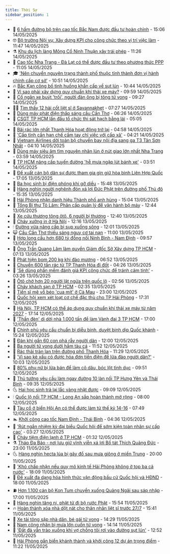 ```yaml
---
title: Thời Sự
sidebar_position: 1
---
```


<!-- vnexpress-thoi-su:START -->
- 🦒 [6 hầm đường bộ trên cao tốc Bắc Nam được đầu tư hoàn chỉnh](https://vnexpress.net/6-ham-duong-bo-tren-cao-toc-bac-nam-duoc-dau-tu-hoan-chinh-4886075.html) - 15:06 14/05/2025
- 🤓 [Bộ trưởng Nội vụ: Xây dựng KPI cho công chức theo vị trí việc làm](https://vnexpress.net/bo-truong-noi-vu-xay-dung-kpi-cho-cong-chuc-theo-vi-tri-viec-lam-4885947.html) - 11:47 14/05/2025
- ⚗️ [Khu du lịch làng Mông Cổ Ninh Thuận xây trái phép](https://vnexpress.net/khu-du-lich-lang-mong-co-ninh-thuan-xay-trai-phep-4886015.html) - 11:26 14/05/2025
- 🌊 [Cao tốc Nha Trang - Đà Lạt có thể được đầu tư theo phương thức PPP](https://vnexpress.net/cao-toc-nha-trang-da-lat-co-the-duoc-dau-tu-theo-phuong-thuc-ppp-4885988.html) - 11:05 14/05/2025
- 🎓 [&#39;Nên chuyển nguyên trạng thành phố thuộc tỉnh thành đơn vị hành chính cấp cơ sở&#39;](https://vnexpress.net/nen-chuyen-nguyen-trang-thanh-pho-thuoc-tinh-thanh-don-vi-hanh-chinh-cap-co-so-4885974.html) - 10:51 14/05/2025
- 🔥 [Bắc Kạn công bố tình huống khẩn cấp về sụt lún](https://vnexpress.net/bac-kan-cong-bo-tinh-huong-khan-cap-ve-sut-lun-4885977.html) - 10:44 14/05/2025
- 🦏 [Vì sao phải xây dựng quy chuẩn khí thải xe máy?](https://vnexpress.net/vi-sao-phai-xay-dung-quy-chuan-khi-thai-xe-may-4885749.html) - 09:59 14/05/2025
- 👺 [Cố ngăn xe buýt &#39;trôi&#39;, người đàn ông bị tông tử vong](https://vnexpress.net/co-ngan-xe-buyt-troi-nguoi-dan-ong-bi-tong-tu-vong-4885967.html) - 09:27 14/05/2025
- 🧑‍🏫 [Tìm thấy 12 hài cốt liệt sĩ ở Savannakhet](https://vnexpress.net/tim-thay-12-hai-cot-liet-si-o-savannakhet-4885832.html) - 07:27 14/05/2025
- 🚦 [Dùng máy phát điện thắp sáng cầu Cần Thơ](https://vnexpress.net/dung-may-phat-dien-thap-sang-cau-can-tho-4885821.html) - 06:26 14/05/2025
- 🎉 [CSGT TP HCM lần đầu tổ chức thi sát hạch bằng lái](https://vnexpress.net/csgt-tp-hcm-lan-dau-to-chuc-thi-sat-hach-bang-lai-4885798.html) - 05:05 14/05/2025
- 🦒 [Bãi rác lớn nhất Thanh Hóa hoạt động trở lại](https://vnexpress.net/bai-rac-lon-nhat-thanh-hoa-hoat-dong-tro-lai-4885741.html) - 04:58 14/05/2025
- 🤗 [&#39;Cấp tỉnh cần hạn chế cầm tay chỉ việc với cấp xã&#39;](https://vnexpress.net/cap-tinh-can-han-che-cam-tay-chi-viec-voi-cap-xa-4885706.html) - 04:21 14/05/2025
- 💼 [Vietnam Airlines dời toàn bộ chuyến bay nội địa sang ga T3 Tân Sơn Nhất](https://vnexpress.net/vietnam-airlines-doi-toan-bo-chuyen-bay-noi-dia-sang-ga-t3-tan-son-nhat-4885785.html) - 04:10 14/05/2025
- 🤩 [Dùng máy siêu âm tìm nguyên nhân lún ở nút giao lớn nhất Nha Trang](https://vnexpress.net/dung-may-sieu-am-tim-nguyen-nhan-lun-o-nut-giao-lon-nhat-nha-trang-4885779.html) - 03:59 14/05/2025
- 🤡 [TP HCM nâng cấp tuyến đường &#39;hễ mưa ngập lút bánh xe&#39;](https://vnexpress.net/tp-hcm-nang-cap-tuyen-duong-he-mua-ngap-lut-banh-xe-4885759.html) - 03:51 14/05/2025
- 💯 [Đề xuất cán bộ dân sự được tham gia gìn giữ hòa bình Liên Hợp Quốc](https://vnexpress.net/de-xuat-can-bo-dan-su-duoc-tham-gia-gin-giu-hoa-binh-lien-hop-quoc-4885551.html) - 17:05 13/05/2025
- 👺 [Ba học sinh bị điện phóng khi gỡ diều](https://vnexpress.net/ba-hoc-sinh-bi-dien-phong-khi-go-dieu-4885555.html) - 15:48 13/05/2025
- 🌮 [Hàng nghìn người nghênh đón xá lợi Đức Phật trên đường phố Thủ đô](https://vnexpress.net/hang-nghin-nguoi-nghenh-don-xa-loi-duc-phat-tren-duong-pho-thu-do-4885547.html) - 15:35 13/05/2025
- 🥸 [Hải Phòng nhận danh hiệu Thành phố anh hùng](https://vnexpress.net/hai-phong-nhan-danh-hieu-thanh-pho-anh-hung-4885511.html) - 15:04 13/05/2025
- 🐻 [Tổng Bí thư Tô Lâm: Phân cấp quản lý để vận hành bộ máy](https://vnexpress.net/tong-bi-thu-to-lam-phan-cap-quan-ly-de-van-hanh-bo-may-4885521.html) - 12:44 13/05/2025
- 👀 [Xe cứu thương tông ôtô, 6 người bị thương](https://vnexpress.net/xe-cuu-thuong-tong-oto-6-nguoi-bi-thuong-4885522.html) - 12:40 13/05/2025
- 🤔 [Cháy xưởng in ở Hà Nội](https://vnexpress.net/chay-xuong-in-o-ha-noi-4885528.html) - 12:16 13/05/2025
- 🕯 [Đường vừa nâng cấp bị sụp xuống sông](https://vnexpress.net/duong-vua-nang-cap-bi-sup-xuong-song-4885517.html) - 12:01 13/05/2025
- 😺 [Cầu Cần Thơ thiếu sáng nguy cơ tai nạn](https://vnexpress.net/cau-can-tho-thieu-sang-nguy-co-tai-nan-4885388.html) - 11:00 13/05/2025
- 🦆 [Hợp long cầu hơn 680 tỷ đồng nối Ninh Bình - Nam Định](https://vnexpress.net/hop-long-cau-hon-680-ty-dong-noi-ninh-binh-nam-dinh-4885432.html) - 09:57 13/05/2025
- 🧰 [Ông Trần Quang Lâm làm quyền Giám đốc Sở Xây dựng TP HCM](https://vnexpress.net/ong-tran-quang-lam-lam-quyen-giam-doc-so-xay-dung-tp-hcm-4885352.html) - 07:13 13/05/2025
- 🦍 [Phát hiện bom 200 kg khi đào mương](https://vnexpress.net/phat-hien-bom-200-kg-khi-dao-muong-4885334.html) - 06:52 13/05/2025
- 🧰 [Chuyển 600 tấn rác từ TP Thanh Hóa đi đốt](https://vnexpress.net/chuyen-600-tan-rac-tu-tp-thanh-hoa-di-dot-4885195.html) - 04:26 13/05/2025
- 💃 [&#39;Sẽ dùng phần mềm đánh giá KPI công chức để tránh cảm tính&#39;](https://vnexpress.net/se-dung-phan-mem-danh-gia-kpi-cong-chuc-de-tranh-cam-tinh-4883820.html) - 03:26 13/05/2025
- 🧰 [Ôtô chở hơn 20 người lật ngửa trên quốc lộ](https://vnexpress.net/oto-cho-hon-20-nguoi-lat-ngua-tren-quoc-lo-4885155.html) - 02:56 13/05/2025
- 🚀 [Cháy khách sạn ở TP HCM](https://vnexpress.net/chay-khach-san-o-tp-hcm-4885131.html) - 02:35 13/05/2025
- 🎊 [Tiến sĩ mê vỗ béo &#39;cua mít&#39; ở Cà Mau](https://vnexpress.net/tien-si-me-vo-beo-cua-mit-o-ca-mau-4883288.html) - 23:00 12/05/2025
- 🤭 [Quốc hội xem xét loạt cơ chế đặc thù cho TP Hải Phòng](https://vnexpress.net/quoc-hoi-xem-xet-loat-co-che-dac-thu-cho-tp-hai-phong-4885066.html) - 17:31 12/05/2025
- 🤗 [Hà Nội, TP HCM có thể áp dụng quy chuẩn khí thải xe máy từ năm 2027](https://vnexpress.net/ha-noi-tp-hcm-co-the-ap-dung-quy-chuan-khi-thai-xe-may-tu-nam-2027-4885054.html) - 17:14 12/05/2025
- 🌈 [&#39;Thần đèn&#39; di dời nhà 1.000 tấn để làm Vành đai 3 TP HCM](https://vnexpress.net/than-den-di-doi-nha-1-000-tan-de-lam-vanh-dai-3-tp-hcm-4885043.html) - 17:00 12/05/2025
- 🦣 [Chính phủ yêu cầu chuẩn bị diễu binh, duyệt binh dịp Quốc khánh](https://vnexpress.net/chinh-phu-yeu-cau-chuan-bi-dieu-binh-duyet-binh-dip-quoc-khanh-4885056.html) - 15:24 12/05/2025
- 🎡 [Đàn khỉ gần 60 con phá rẫy người dân](https://vnexpress.net/dan-khi-gan-60-con-pha-ray-nguoi-dan-4884965.html) - 12:00 12/05/2025
- 🦏 [Ba người tử vong dưới hầm tàu cá](https://vnexpress.net/ba-nguoi-tu-vong-duoi-ham-tau-ca-4885027.html) - 11:52 12/05/2025
- 🎊 [Rác thải tràn lan trên đường phố Thanh Hóa](https://vnexpress.net/rac-thai-tran-lan-tren-duong-pho-thanh-hoa-4884877.html) - 11:29 12/05/2025
- 🫶 [&#39;Vì sao kẻ xấu có được hóa đơn tiền điện để lừa đảo người dân?&#39;](https://vnexpress.net/vi-sao-ke-xau-co-duoc-hoa-don-tien-dien-de-lua-dao-nguoi-dan-4884847.html) - 10:03 12/05/2025
- 🤔 [80% phụ nữ bị lừa bán để làm cô dâu, bóc lột tình dục](https://vnexpress.net/80-phu-nu-bi-lua-ban-de-lam-co-dau-boc-lot-tinh-duc-4884851.html) - 09:51 12/05/2025
- 🤠 [Thủ tướng yêu cầu làm ngay đường 10 làn nối TP Hưng Yên và Thái Bình](https://vnexpress.net/thu-tuong-yeu-cau-lam-ngay-duong-10-lan-noi-tp-hung-yen-va-thai-binh-4884859.html) - 09:35 12/05/2025
- 🌜 [Hai học sinh trả lại lắc vàng nhặt được](https://vnexpress.net/hai-hoc-sinh-tra-lai-lac-vang-nhat-duoc-4884844.html) - 09:09 12/05/2025
- 🕯 [Quốc lộ nối TP HCM - Long An sắp hoàn thành mở rộng](https://vnexpress.net/quoc-lo-noi-tp-hcm-long-an-sap-hoan-thanh-mo-rong-4884741.html) - 08:00 12/05/2025
- 🤔 [Tàu cổ ở biển Hội An có thể được làm từ thế kỷ 14-16](https://vnexpress.net/tau-co-o-bien-hoi-an-co-the-duoc-lam-tu-the-ky-14-16-4884608.html) - 07:49 12/05/2025
- 🏊 [Khởi công cao tốc Nam Định - Thái Bình](https://vnexpress.net/khoi-cong-cao-toc-nam-dinh-thai-binh-4884465.html) - 04:36 12/05/2025
- 🌮 [&#39;Rút ngắn nhiệm kỳ đại biểu Quốc hội để sớm kiện toàn nhân sự cấp cao&#39;](https://vnexpress.net/rut-ngan-nhiem-ky-dai-bieu-quoc-hoi-de-som-kien-toan-nhan-su-cap-cao-4884609.html) - 03:27 12/05/2025
- 🫣 [Cháy tiệm điện lạnh ở TP HCM](https://vnexpress.net/chay-tiem-dien-lanh-o-tp-hcm-4884562.html) - 01:32 12/05/2025
- ⚗️ [Tháp Đa Bảo - nơi lưu giữ vĩnh viễn xá lợi Bồ tát Thích Quảng Đức](https://vnexpress.net/thap-da-bao-noi-luu-giu-vinh-vien-xa-loi-bo-tat-thich-quang-duc-4884487.html) - 23:00 11/05/2025
- 🌜 [Hàng nghìn hecta lúa bị gãy đổ sau mưa giông ở miền Trung](https://vnexpress.net/hang-nghin-hecta-lua-bi-gay-do-sau-mua-giong-o-mien-trung-4884476.html) - 20:00 11/05/2025
- 🌁 [&#39;Khó chấp nhận nếu quy mô kinh tế Hải Phòng không ở top ba cả nước&#39;](https://vnexpress.net/kho-chap-nhan-neu-quy-mo-kinh-te-hai-phong-khong-o-top-ba-ca-nuoc-4883832.html) - 18:09 11/05/2025
- 🐲 [Đề xuất đa dạng hóa hình thức vận động bầu cử Quốc hội và HĐND](https://vnexpress.net/de-xuat-da-dang-hoa-hinh-thuc-van-dong-bau-cu-quoc-hoi-va-hdnd-4884433.html) - 18:00 11/05/2025
- ⛽️ [Hơn 1.100 cán bộ Kon Tum chuyển xuống Quảng Ngãi sau sáp nhập](https://vnexpress.net/hon-1-100-can-bo-kon-tum-chuyen-xuong-quang-ngai-sau-sap-nhap-4884415.html) - 17:00 11/05/2025
- 🗽 [Hàng nghìn tăng ni, phật tử đi bộ rước Phật](https://vnexpress.net/hang-nghin-tang-ni-phat-tu-di-bo-ruoc-phat-4884463.html) - 15:54 11/05/2025
- 🔥 [Hoàn thành xóa nhà dột nát cho thân nhân liệt sĩ trước 27/7](https://vnexpress.net/hoan-thanh-xoa-nha-dot-nat-cho-than-nhan-liet-si-truoc-27-7-4884478.html) - 15:41 11/05/2025
- 💯 [Xe tải tông sập nhà dân, bé gái tử vong](https://vnexpress.net/xe-tai-tong-sap-nha-dan-be-gai-tu-vong-4884474.html) - 14:29 11/05/2025
- 🦆 [Nam công nhân bị mưa lớn cuốn tử vong](https://vnexpress.net/nam-cong-nhan-bi-mua-lon-cuon-tu-vong-4884472.html) - 14:14 11/05/2025
- 🫣 [&#39;Đất đá vẫn trào xuống khi vợ chồng tôi rơi vào đường sụt lún&#39;](https://vnexpress.net/dat-da-van-trao-xuong-khi-vo-chong-toi-roi-vao-duong-sut-lun-4884423.html) - 12:52 11/05/2025
- 🤡 [Hải Phòng gắn biển khánh thành và khởi công 12 dự án trọng điểm](https://vnexpress.net/hai-phong-gan-bien-khanh-thanh-va-khoi-cong-12-du-an-trong-diem-4884434.html) - 11:22 11/05/2025<!-- vnexpress-thoi-su:END -->